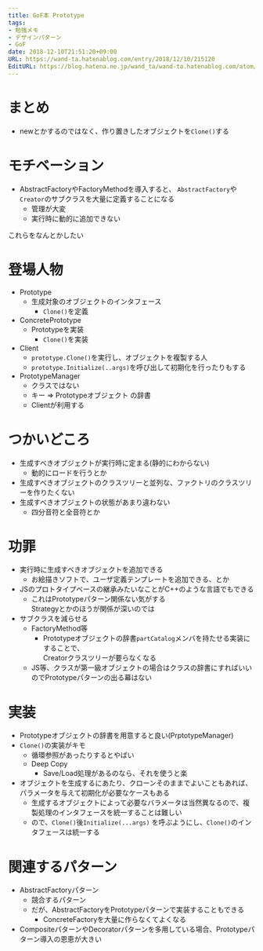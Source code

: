 ```yaml
---
title: GoF本 Prototype
tags:
- 勉強メモ
- デザインパターン
- GoF
date: 2018-12-10T21:51:20+09:00
URL: https://wand-ta.hatenablog.com/entry/2018/12/10/215120
EditURL: https://blog.hatena.ne.jp/wand_ta/wand-ta.hatenablog.com/atom/entry/10257846132683096372
---
```




# まとめ

- newとかするのではなく、作り置きしたオブジェクトを`Clone()`する


# モチベーション

- AbstractFactoryやFactoryMethodを導入すると、 `AbstractFactory`や`Creator`のサブクラスを大量に定義することになる
    - 管理が大変
    - 実行時に動的に追加できない

これらをなんとかしたい


# 登場人物

- Prototype
    - 生成対象のオブジェクトのインタフェース
        - `Clone()`を定義
- ConcretePrototype
    - Prototypeを実装
        - `Clone()`を実装
- Client
    - `prototype.Clone()`を実行し、オブジェクトを複製する人
    - `prototype.Initialize(..args)`を呼び出して初期化を行ったりもする
- PrototypeManager
    - クラスではない
    - キー =&gt; Prototypeオブジェクト の辞書
    - Clientが利用する


# つかいどころ

- 生成すべきオブジェクトが実行時に定まる(静的にわからない)
    - 動的にロードを行うとか
- 生成すべきオブジェクトのクラスツリーと並列な、ファクトリのクラスツリーを作りたくない
- 生成すべきオブジェクトの状態があまり違わない
    - 四分音符と全音符とか
  
  
# 功罪

- 実行時に生成すべきオブジェクトを追加できる
    - お絵描きソフトで、ユーザ定義テンプレートを追加できる、とか
- JSのプロトタイプベースの継承みたいなことがC++のような言語でもできる
    - これはPrototypeパターン関係ない気がする  
      Strategyとかのほうが関係が深いのでは
- サブクラスを減らせる
    - FactoryMethod等
        - Prototypeオブジェクトの辞書`partCatalog`メンバを持たせる実装にすることで、  
          Creatorクラスツリーが要らなくなる
    - JS等、クラスが第一級オブジェクトの場合はクラスの辞書にすればいいのでPrototypeパターンの出る幕はない


# 実装

- Prototypeオブジェクトの辞書を用意すると良い(PrptotypeManager)
- `Clone()`の実装がキモ
    - 循環参照があったりするとやばい
    - Deep Copy
        - Save/Load処理があるのなら、それを使うと楽
- オブジェクトを生成するにあたり、クローンそのままでよいこともあれば、パラメータを与えて初期化が必要なケースもある
    - 生成するオブジェクトによって必要なバラメータは当然異なるので、複製処理のインタフェースを統一することは難しい
    - ので、`Clone()`後`Initialize(...args)` を呼ぶようにし、`Clone()`のインタフェースは統一する
    


# 関連するパターン

- AbstractFactoryパターン
    - 競合するパターン
    - だが、AbstractFactoryをPrototypeパターンで実装することもできる
        - ConcreteFactoryを大量に作らなくてよくなる
- CompositeパターンやDecoratorパターンを多用している場合、Prototypeパターン導入の恩恵が大きい
